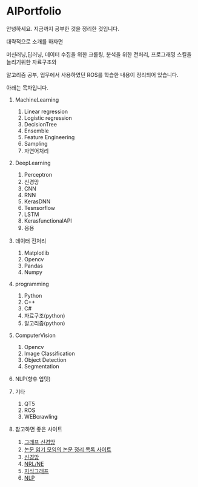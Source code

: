 # AIPortfolio
안녕하세요. 지금까지 공부한 것을 정리한 것입니다.

대략적으로 소개를 하자면

머신러닝,딥러닝, 데이터 수집을 위한 크롤링, 분석을 위한 전처리, 프로그래밍 스킬을 늘리기위한 자료구조와 

알고리즘 공부, 업무에서 사용하였던 ROS를 학습한 내용이 정리되어 있습니다.

아래는 목차입니다.


1. MachineLearning
    1. Linear regression
    2. Logistic regression
    3. DecisionTree
    4. Ensemble
    5. Feature Engineering
    6. Sampling
    7. 자연어처리

2. DeepLearning
    1. Perceptron
    2. 신경망
    3. CNN
    4. RNN
    5. KerasDNN
    6. Tesnsorflow
    7. LSTM
    8. KerasfunctionalAPI
    9. 응용

3. 데이터 전처리
    1. Matplotlib
    2. Opencv
    3. Pandas
    4. Numpy
  
4. programming
    1. Python
    2. C++
    3. C#
    4. 자료구조(python)
    5. 알고리즘(python)

5. ComputerVision
    1. Opencv
    2. Image Classification
    3. Object Detection
    4. Segmentation

6. NLP(향후 업뎃)    

7. 기타
    1. QT5
    2. ROS
    3. WEBcrawling
    
    
00. 참고하면 좋은 사이트

    1. [그래프 신경망](https://github.com/thunlp/GNNPapers)
    2. [논문 읽기 모임의 논문 정리 목록 사이트](https://github.com/taeoh-kim/pr12)
    3. [신경망](https://github.com/thunlp/NeuIRPapers)
    4. [NRL/NE](https://github.com/thunlp/NRLPapers)
    5. [지식그래프](https://github.com/thunlp/KRLPapers)
    6. [NLP](https://github.com/Kyubyong/nlp_tasks)

